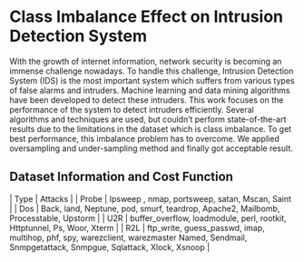 # Class Imbalance Effect on Intrusion Detection System
With the growth of internet information, network security is becoming an immense challenge nowadays. To handle this challenge, Intrusion Detection System (IDS) is the most important system which suffers from various types of false alarms and intruders. Machine learning and data mining algorithms have been developed to detect these intruders. This work focuses on the performance of the system to detect intruders efficiently. Several algorithms and techniques are used, but couldn’t perform state-of-the-art results due to the limitations in the dataset which is class imbalance. To get best performance, this imbalance problem has to overcome. We applied oversampling and under-sampling method and finally got acceptable result.

## Dataset Information and Cost Function

| Type | Attacks |
| Probe | Ipsweep , nmap, portsweep, satan, Mscan, Saint |
| Dos | Back, land, Neptune, pod, smurf, teardrop, Apache2, Mailbomb, Processtable, Upstorm |
| U2R | buffer_overflow, loadmodule, perl, rootkit, Httptunnel, Ps, Woor, Xterm |
| R2L | ftp_write, guess_passwd, imap, multihop, phf, spy, warezclient, warezmaster Named, Sendmail, Snmpgetattack, Snmpgue, Sqlattack, Xlock, Xsnoop |
